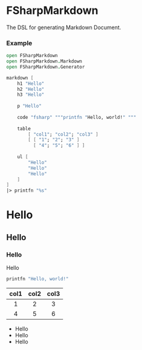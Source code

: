 # FSharpMarkdown
The DSL for generating Markdown Document.

### Example

```fsharp
open FSharpMarkdown
open FSharpMarkdown.Markdown
open FSharpMarkdown.Generator

markdown [
    h1 "Hello"
    h2 "Hello"
    h3 "Hello"
    
    p "Hello"
    
    code "fsharp" """printfn "Hello, world!" """
    
    table 
        [ "col1"; "col2"; "col3" ]
        [ [ "1"; "2"; "3" ]
          [ "4"; "5"; "6" ] ]
          
    ul [
        "Hello"
        "Hello"
        "Hello"
    ]
]
|> printfn "%s"
```

# Hello

## Hello

### Hello

Hello

```fsharp
printfn "Hello, world!" 
```

| col1 | col2 | col3 |
| :--: | :--: | :--: |
| 1    | 2    | 3    |
| 4    | 5    | 6    |

* Hello
* Hello
* Hello


